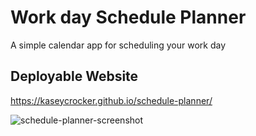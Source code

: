 # Work day Schedule Planner

A simple calendar app for scheduling your work day

## Deployable Website

https://kaseycrocker.github.io/schedule-planner/

![schedule-planner-screenshot](https://user-images.githubusercontent.com/106774932/179057070-e126df5c-8578-43d9-be08-6f3eb634ebac.png)
